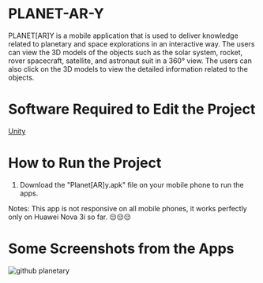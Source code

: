 # PLANET-AR-Y
PLANET[AR]Y is a mobile application that is used to deliver knowledge related to planetary and space explorations in an interactive way. The users can view the 3D models of the objects such as the solar system, rocket, rover spacecraft, satellite, and astronaut suit in a 360° view. The users can also click on the 3D models to view the detailed information related to the objects. 

# Software Required to Edit the Project 
[Unity](https://unity.com/download)

# How to Run the Project
1) Download the "Planet[AR]y.apk" file on your mobile phone to run the apps. 

Notes: This app is not responsive on all mobile phones, it works perfectly only on Huawei Nova 3i so far. 😔😔😔

# Some Screenshots from the Apps 
![github planetary](https://user-images.githubusercontent.com/95561298/146924525-8b143316-19e7-42c6-b4fa-5b59f53a101a.PNG)
